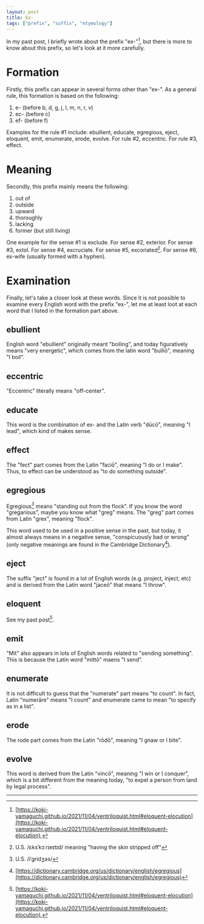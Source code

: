```yaml
---
layout: post
title: Ex-
tags: ["prefix", "suffix", "etymology"]
---
```


In my past post, I briefly wrote about the prefix "ex-"[^1], but there is more to know about this prefix, so let's look at it more carefully.

# Formation
Firstly, this prefix can appear in several forms other than "ex-". As a general rule, this formation is based on the following:

1. e- (before b, d, g, j, l, m, n, r, v)
2. ec- (before c)
3. ef- (before f)

Examples for the rule #1 include: ebullient, educate, egregious, eject, eloquent, emit, enumerate, erode, evolve.
For rule #2, eccentric.
For rule #3, effect.

# Meaning
Secondly, this prefix mainly means the following:

1. out of
2. outside
3. upward
4. thoroughly
5. lacking
6. former (but still living)

One example for the sense #1 is exclude.
For sense #2, exterior.
For sense #3, extol.
For sense #4, excruciate.
For sense #5, excoriated[^2].
For sense #6, ex-wife (usually formed with a hyphen).

# Examination
Finally, let's take a closer look at these words. Since it is not possible to examine every English word with the prefix "ex-", let me at least loot at each word that I listed in the formation part above.

## ebullient
English word "ebullient" originally meant "boiling", and today figuratively means "very energetic", which comes from the latin word "bulliō", meaning "I boil". 

## eccentric
"Eccentric" literally means "off-center".

## educate
This word is the combination of ex- and the Latin verb "dūcō", meaning "I lead", which kind of makes sense.

## effect
The "fect" part comes from the Latin "faciō", meaning "I do or I make". Thus, to effect can be understood as "to do something outside".

## egregious
Egregious[^3] means "standing out from the flock". If you know the word "gregarious", maybe you know what "greg" means. The "greg" part comes from Latin "grex", meaning "flock".

This word used to be used in a positive sense in the past, but today, it almost always means in a negative sense, "conspicuously bad or wrong" (only negative meanings are found in the Cambridge Dictionary[^4]).

## eject
The suffix "ject" is found in a lot of English words (e.g. project, inject, etc) and is derived from the Latin word "jaceō" that means "I throw".

## eloquent
See my past post[^1].

## emit
"Mit" also appears in lots of English words related to "sending something". This is because the Latin word "mittō" maens "I send".

## enumerate
It is not difficult to guess that the "numerate" part means "to count". In fact, Latin "numerāre" means "I count" and enumerate came to mean "to specify as in a list".

## erode
The rode part comes from the Latin "rōdō", meaning "I gnaw or I bite".

## evolve
This word is derived from the Latin "vincō", meaning "I win or I conquer", which is a bit different from the meaning today, "to expel a person from land by legal process".

---

[^1]: [https://koki-yamaguchi.github.io/2021/11/04/ventriloquist.html#eloquent-elocution](https://koki-yamaguchi.github.io/2021/11/04/ventriloquist.html#eloquent-elocution), 
[^2]: U.S. /ɛksˈkɔːrɪeɪtɪd/ meaning "having the skin stripped off"
[^3]: U.S. /iˈɡridʒəs/
[^4]: [https://dictionary.cambridge.org/us/dictionary/english/egregious](https://dictionary.cambridge.org/us/dictionary/english/egregious)
